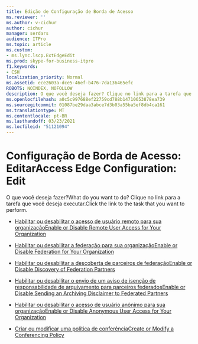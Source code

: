 ```yaml
---
title: Edição de Configuração de Borda de Acesso
ms.reviewer: ''
ms.author: v-cichur
author: cichur
manager: serdars
audience: ITPro
ms.topic: article
ms.custom:
- ms.lync.lscp.ExtEdgeEdit
ms.prod: skype-for-business-itpro
f1.keywords:
- CSH
localization_priority: Normal
ms.assetid: ece2603a-dce5-46ef-b476-7da136465efc
ROBOTS: NOINDEX, NOFOLLOW
description: O que você deseja fazer? Clique no link para a tarefa que você deseja executar.
ms.openlocfilehash: a0c5c997688ef22759cd788b14710653878ea739
ms.sourcegitcommit: 01087be29daa3abce7d3b03a55ba5ef8db4ca161
ms.translationtype: MT
ms.contentlocale: pt-BR
ms.lasthandoff: 03/23/2021
ms.locfileid: "51121094"
---
```

# <a name="access-edge-configuration-edit"></a><span data-ttu-id="6b967-104">Configuração de Borda de Acesso: Editar</span><span class="sxs-lookup"><span data-stu-id="6b967-104">Access Edge Configuration: Edit</span></span>

<span data-ttu-id="6b967-105">O que você deseja fazer?</span><span class="sxs-lookup"><span data-stu-id="6b967-105">What do you want to do?</span></span> <span data-ttu-id="6b967-106">Clique no link para a tarefa que você deseja executar.</span><span class="sxs-lookup"><span data-stu-id="6b967-106">Click the link to the task that you want to perform.</span></span>

- [<span data-ttu-id="6b967-107">Habilitar ou desabilitar o acesso de usuário remoto para sua organização</span><span class="sxs-lookup"><span data-stu-id="6b967-107">Enable or Disable Remote User Access for Your Organization</span></span>](/previous-versions/office/lync-server-2013/lync-server-2013-enable-or-disable-federation-and-public-im-connectivity)

- [<span data-ttu-id="6b967-108">Habilitar ou desabilitar a federação para sua organização</span><span class="sxs-lookup"><span data-stu-id="6b967-108">Enable or Disable Federation for Your Organization</span></span>](/previous-versions/office/lync-server-2013/lync-server-2013-configure-policies-to-control-public-user-access)

- [<span data-ttu-id="6b967-109">Habilitar ou desabilitar a descoberta de parceiros de federação</span><span class="sxs-lookup"><span data-stu-id="6b967-109">Enable or Disable Discovery of Federation Partners</span></span>](/previous-versions/office/lync-server-2013/lync-server-2013-enable-or-disable-discovery-of-federation-partners)

- [<span data-ttu-id="6b967-110">Habilitar ou desabilitar o envio de um aviso de isenção de responsabilidade de arquivamento para parceiros federados</span><span class="sxs-lookup"><span data-stu-id="6b967-110">Enable or Disable Sending an Archiving Disclaimer to Federated Partners</span></span>](/previous-versions/office/lync-server-2013/lync-server-2013-enable-or-disable-sending-an-archiving-disclaimer-to-federated-partners)

- [<span data-ttu-id="6b967-111">Habilitar ou desabilitar o acesso de usuário anônimo para sua organização</span><span class="sxs-lookup"><span data-stu-id="6b967-111">Enable or Disable Anonymous User Access for Your Organization</span></span>](/previous-versions/office/lync-server-2013/lync-server-2013-configure-policies-to-control-public-user-access)

- [<span data-ttu-id="6b967-112">Criar ou modificar uma política de conferência</span><span class="sxs-lookup"><span data-stu-id="6b967-112">Create or Modify a Conferencing Policy</span></span>](/previous-versions/office/lync-server-2013/lync-server-2013-create-or-modify-a-conferencing-policy)